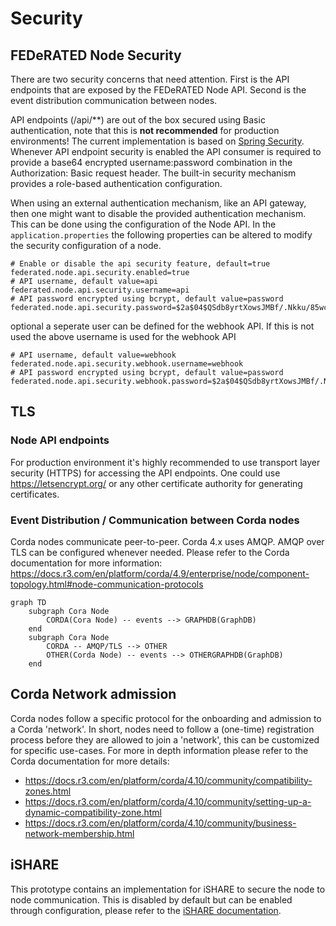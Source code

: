 # Security

## FEDeRATED Node Security

There are two security concerns that need attention. First is the API endpoints that are exposed by the FEDeRATED Node API. 
Second is the event distribution communication between nodes.

API endpoints (/api/**) are out of the box secured using Basic authentication, note that this is **not recommended** for production environments!
The current implementation is based on [Spring Security](https://spring.io/projects/spring-security).
Whenever API endpoint security is enabled the API consumer is required to provide a base64 encrypted username:password combination in the Authorization: Basic request header.
The built-in security mechanism provides a role-based authentication configuration. 

When using an external authentication mechanism, like an API gateway, then one might want to disable the provided authentication mechanism. This can be
done using the configuration of the Node API. In the `application.properties` the following properties can be altered to modify the security configuration of a node.

```properties
# Enable or disable the api security feature, default=true
federated.node.api.security.enabled=true
# API username, default value=api
federated.node.api.security.username=api
# API password encrypted using bcrypt, default value=password
federated.node.api.security.password=$2a$04$QSdb8yrtXowsJMBf/.Nkku/85wceyamR4LPArNCwE264bXtATef8m
```

optional a seperate user can be defined for the webhook API. If this is not used the above username is used for the webhook API

```properties
# API username, default value=webhook
federated.node.api.security.webhook.username=webhook
# API password encrypted using bcrypt, default value=password
federated.node.api.security.webhook.password=$2a$04$QSdb8yrtXowsJMBf/.Nkku/85wceyamR4LPArNCwE264bXtATef8m
```

## TLS

### Node API endpoints

For production environment it's highly recommended to use transport layer security (HTTPS) for accessing the API endpoints. One could use https://letsencrypt.org/ or any other certificate authority for generating certificates.

### Event Distribution / Communication between Corda nodes

Corda nodes communicate peer-to-peer. Corda 4.x uses AMQP. AMQP over TLS can be configured whenever needed. Please refer to the Corda documentation for more information: https://docs.r3.com/en/platform/corda/4.9/enterprise/node/component-topology.html#node-communication-protocols

```mermaid
graph TD
    subgraph Cora Node 
        CORDA(Cora Node) -- events --> GRAPHDB(GraphDB)
    end
    subgraph Cora Node
        CORDA -- AMQP/TLS --> OTHER
        OTHER(Corda Node) -- events --> OTHERGRAPHDB(GraphDB)
    end
```

## Corda Network admission

Corda nodes follow a specific protocol for the onboarding and admission to a Corda 'network'. In short, nodes need to follow a (one-time) registration
process before they are allowed to join a 'network', this can be customized for specific use-cases. For more in depth information please refer to the Corda documentation for more details:

* https://docs.r3.com/en/platform/corda/4.10/community/compatibility-zones.html
* https://docs.r3.com/en/platform/corda/4.10/community/setting-up-a-dynamic-compatibility-zone.html
* https://docs.r3.com/en/platform/corda/4.10/community/business-network-membership.html

## iSHARE

This prototype contains an implementation for iSHARE to secure the node to node communication. This is disabled by default but can be enabled through configuration, please refer to the [iSHARE documentation](ishare.md).